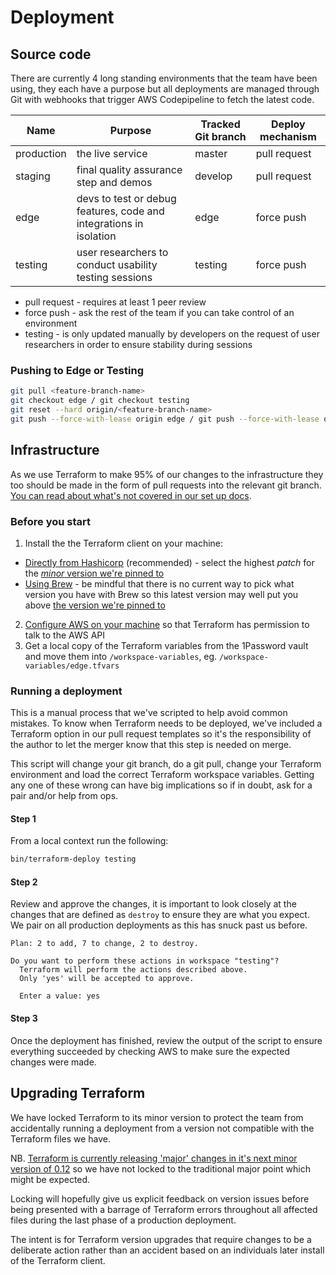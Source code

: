 # Deployment

## Source code

There are currently 4 long standing environments that the team have been using, they each have a purpose but all deployments are managed through Git with webhooks that trigger AWS Codepipeline to fetch the latest code.

| Name           | Purpose                                                             | Tracked Git branch | Deploy mechanism    |
| -------------- | ------------------------------------------------------------------- | ------------------ | -------------       |
| production     | the live service                                                    | master             | pull request        |
| staging        | final quality assurance step and demos                              | develop            | pull request        |
| edge           | devs to test or debug features, code and integrations in isolation  | edge               | force push          |
| testing        | user researchers to conduct usability testing sessions              | testing            | force push          |

- pull request - requires at least 1 peer review
- force push - ask the rest of the team if you can take control of an environment
- testing - is only updated manually by developers on the request of user researchers in order to ensure stability during sessions

### Pushing to Edge or Testing

```bash
git pull <feature-branch-name>
git checkout edge / git checkout testing
git reset --hard origin/<feature-branch-name>
git push --force-with-lease origin edge / git push --force-with-lease origin testing
```

## Infrastructure

As we use Terraform to make 95% of our changes to the infrastructure they too should be made in the form of pull requests into the relevant git branch. [You can read about what's not covered in our set up docs](../terraform/README.md).

### Before you start
1. Install the the Terraform client on your machine:
  * [Directly from Hashicorp](https://releases.hashicorp.com/terraform/) (recommended) - select the highest _patch_ for the [_minor_ version we're pinned to](terraform.tf)
  * [Using Brew](https://formulae.brew.sh/formula/terraform) - be mindful that there is no current way to pick what version you have with Brew so this latest version may well put you above [the version we're pinned to](terraform.tf)
2. [Configure AWS on your machine](https://docs.aws.amazon.com/cli/latest/userguide/cli-configure-files.html ) so that Terraform has permission to talk to the AWS API
3. Get a local copy of the Terraform variables from the 1Password vault and move them into `/workspace-variables`, eg. `/workspace-variables/edge.tfvars`

### Running a deployment
This is a manual process that we've scripted to help avoid common mistakes. To know when Terraform needs to be deployed, we've included a Terraform option in our pull request templates so it's the responsibility of the author to let the merger know that this step is needed on merge.

This script will change your git branch, do a git pull, change your Terraform environment and load the correct Terraform workspace variables. Getting any one of these wrong can have big implications so if in doubt, ask for a pair and/or help from ops.

#### Step 1
From a local context run the following:
```bash
bin/terraform-deploy testing
```

#### Step 2
Review and approve the changes, it is important to look closely at the changes that are defined as `destroy` to ensure they are what you expect. We pair on all production deployments as this has snuck past us before.
```
Plan: 2 to add, 7 to change, 2 to destroy.

Do you want to perform these actions in workspace "testing"?
  Terraform will perform the actions described above.
  Only 'yes' will be accepted to approve.

  Enter a value: yes
```

#### Step 3
Once the deployment has finished, review the output of the script to ensure everything succeeded by checking AWS to make sure the expected changes were made.


## Upgrading Terraform
We have locked Terraform to its minor version to protect the team from accidentally running a deployment from a version not compatible with the Terraform files we have.

NB. [Terraform is currently releasing 'major' changes in it's next minor version of 0.12](https://www.terraform.io/upgrade-guides/0-12.html) so we have not locked to the traditional major point which might be expected.

Locking will hopefully give us explicit feedback on version issues before being presented with a barrage of Terraform errors throughout all affected files during the last phase of a production deployment.

The intent is for Terraform version upgrades that require changes to be a deliberate action rather than an accident based on an individuals later install of the Terraform client.
